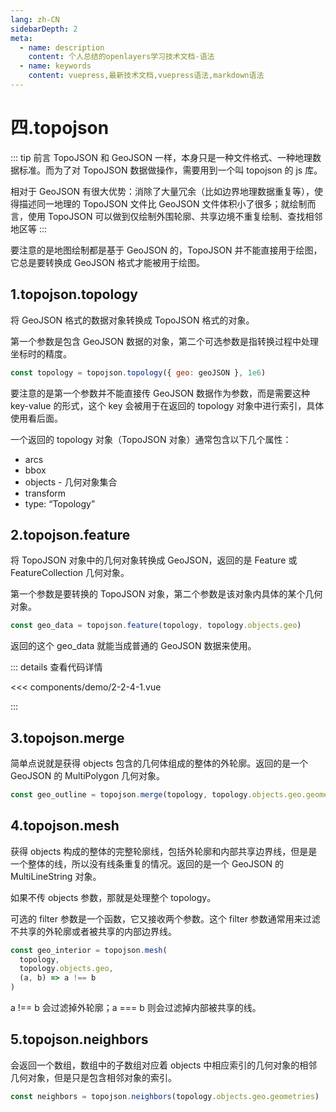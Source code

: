 ```yaml
---
lang: zh-CN
sidebarDepth: 2
meta:
  - name: description
    content: 个人总结的openlayers学习技术文档-语法
  - name: keywords
    content: vuepress,最新技术文档,vuepress语法,markdown语法
---
```


# 四.topojson

::: tip 前言
TopoJSON 和 GeoJSON 一样，本身只是一种文件格式、一种地理数据标准。而为了对 TopoJSON 数据做操作，需要用到一个叫 topojson 的 js 库。

相对于 GeoJSON 有很大优势：消除了大量冗余（比如边界地理数据重复等），使得描述同一地理的 TopoJSON 文件比 GeoJSON 文件体积小了很多；就绘制而言，使用 TopoJSON 可以做到仅绘制外围轮廓、共享边境不重复绘制、查找相邻地区等
:::

要注意的是地图绘制都是基于 GeoJSON 的，TopoJSON 并不能直接用于绘图，它总是要转换成 GeoJSON 格式才能被用于绘图。

## 1.topojson.topology

将 GeoJSON 格式的数据对象转换成 TopoJSON 格式的对象。

第一个参数是包含 GeoJSON 数据的对象，第二个可选参数是指转换过程中处理坐标时的精度。

```js
const topology = topojson.topology({ geo: geoJSON }, 1e6)
```

要注意的是第一个参数并不能直接传 GeoJSON 数据作为参数，而是需要这种 key-value 的形式，这个 key 会被用于在返回的 topology 对象中进行索引，具体使用看后面。

一个返回的 topology 对象（TopoJSON 对象）通常包含以下几个属性：

- arcs
- bbox
- objects - 几何对象集合
- transform
- type: “Topology”

## 2.topojson.feature

将 TopoJSON 对象中的几何对象转换成 GeoJSON，返回的是 Feature 或 FeatureCollection 几何对象。

第一个参数是要转换的 TopoJSON 对象，第二个参数是该对象内具体的某个几何对象。

```js
const geo_data = topojson.feature(topology, topology.objects.geo)
```

返回的这个 geo_data 就能当成普通的 GeoJSON 数据来使用。

  <Container url="https://zhoubichuan.com/resume/demo/?type=openlayers&name=2-2-4-1.vue" />

::: details 查看代码详情

<<< components/demo/2-2-4-1.vue

:::

## 3.topojson.merge

简单点说就是获得 objects 包含的几何体组成的整体的外轮廓。返回的是一个 GeoJSON 的 MultiPolygon 几何对象。

```js
const geo_outline = topojson.merge(topology, topology.objects.geo.geometries)
```

## 4.topojson.mesh

获得 objects 构成的整体的完整轮廓线，包括外轮廓和内部共享边界线，但是是一个整体的线，所以没有线条重复的情况。返回的是一个 GeoJSON 的 MultiLineString 对象。

如果不传 objects 参数，那就是处理整个 topology。

可选的 filter 参数是一个函数，它又接收两个参数。这个 filter 参数通常用来过滤不共享的外轮廓或者被共享的内部边界线。

```js
const geo_interior = topojson.mesh(
  topology,
  topology.objects.geo,
  (a, b) => a !== b
)
```

a !== b 会过滤掉外轮廓；a === b 则会过滤掉内部被共享的线。

## 5.topojson.neighbors

会返回一个数组，数组中的子数组对应着 objects 中相应索引的几何对象的相邻几何对象，但是只是包含相邻对象的索引。

```js
const neighbors = topojson.neighbors(topology.objects.geo.geometries)
```
